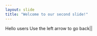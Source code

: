 ```yaml
---
layout: slide
title: "Welcome to our second slide!"
---
```

Hello users
Use the left arrow to go back||

